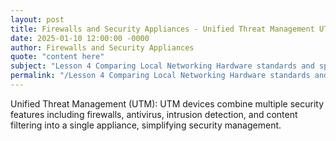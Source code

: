 ```yaml
---
layout: post
title: Firewalls and Security Appliances - Unified Threat Management UTM
date: 2025-01-10 12:00:00 -0000
author: Firewalls and Security Appliances
quote: "content here"
subject: "Lesson 4 Comparing Local Networking Hardware standards and specifications"
permalink: "/Lesson 4 Comparing Local Networking Hardware standards and specifications/Firewalls and Security Appliances/Firewalls and Security Appliances - Unified Threat Management UTM"
---
```


Unified Threat Management (UTM): UTM devices combine multiple security features including firewalls, antivirus, intrusion detection, and content filtering into a single appliance, simplifying security management.
